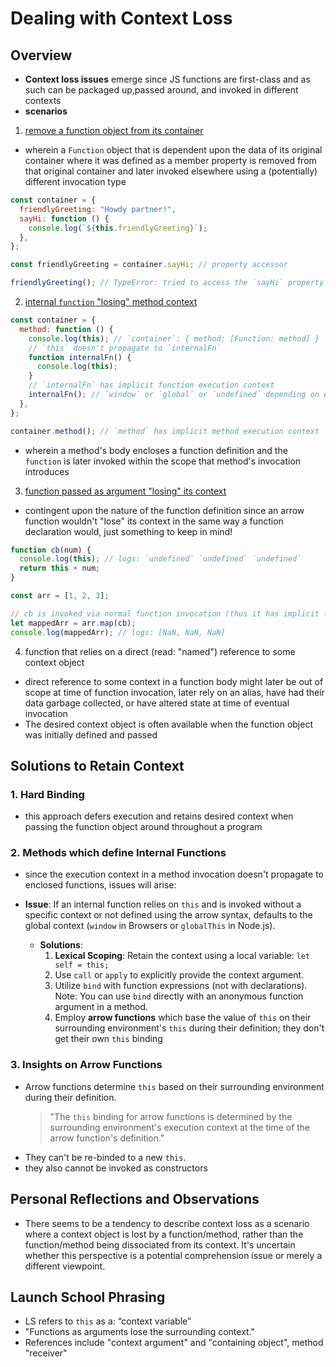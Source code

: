 # Dealing with Context Loss

## Overview

- **Context loss issues** emerge since JS functions are first-class and as such can be packaged up,passed around, and invoked in different contexts
- **scenarios**

1. [remove a function object from its container](/code_snippets/remove_function_object_from_container.js)

- wherein a `Function` object that is dependent upon the data of its original container where it was defined as a member property is removed from that original container and later invoked elsewhere using a (potentially) different invocation type

```jsx
const container = {
  friendlyGreeting: "Howdy partner!",
  sayHi: function () {
    console.log(`${this.friendlyGreeting}`);
  },
};

const friendlyGreeting = container.sayHi; // property accessor

friendlyGreeting(); // TypeError: tried to access the `sayHi` property of undefined
```

2. [internal `function` "losing" method context](/code_snippets/internal_fn_loses_method_ctx.js)

```jsx
const container = {
  method: function () {
    console.log(this); // `container`: { method: [Function: method] }
    // `this` doesn't propagate to `internalFn`
    function internalFn() {
      console.log(this);
    }
    // `internalFn` has implicit function execution context
    internalFn(); // `window` or `global` or `undefined` depending on env & if strict mode
  },
};

container.method(); // `method` has implicit method execution context
```

- wherein a method's body encloses a function definition and the `function` is later invoked within the scope that method's invocation introduces

3. [function passed as argument "losing" its context](/code_snippets/fn_passed_as_arg_context_loss.js)

- contingent upon the nature of the function definition since an arrow function wouldn't "lose" its context in the same way a function declaration would, just something to keep in mind!

```jsx
function cb(num) {
  console.log(this); // logs: `undefined` `undefined` `undefined`
  return this + num;
}

const arr = [1, 2, 3];

// cb is invoked via normal function invocation (thus it has implicit function execution context)
let mappedArr = arr.map(cb);
console.log(mappedArr); // logs: [NaN, NaN, NaN]
```

4. function that relies on a direct (read: "named") reference to some context object

- direct reference to some context in a function body might later be out of scope at time of function invocation, later rely on an alias, have had their data garbage collected, or have altered state at time of eventual invocation
- The desired context object is often available when the function object was initially defined and passed

## Solutions to Retain Context

### 1. **Hard Binding**

- this approach defers execution and retains desired context when passing the function object around throughout a program

### 2. **Methods which define Internal Functions**

- since the execution context in a method invocation doesn't propagate to enclosed functions, issues will arise:
- **Issue**: If an internal function relies on `this` and is invoked without a specific context or not defined using the arrow syntax, defaults to the global context (`window` in Browsers or `globalThis` in Node.js).

  - **Solutions**:
    1. **Lexical Scoping**: Retain the context using a local variable: `let self = this;`
    2. Use `call` or `apply` to explicitly provide the context argument.
    3. Utilize `bind` with function expressions (not with declarations). Note: You can use `bind` directly with an anonymous function argument in a method.
    4. Employ **arrow functions** which base the value of `this` on their surrounding environment's `this` during their definition; they don't get their own `this` binding

### 3. **Insights on Arrow Functions**

- Arrow functions determine `this` based on their surrounding environment during their definition.
  > "The `this` binding for arrow functions is determined by the surrounding environment's execution context at the time of the arrow function's definition."
- They can't be re-binded to a new `this`.
- they also cannot be invoked as constructors

## Personal Reflections and Observations

- There seems to be a tendency to describe context loss as a scenario where a context object is lost by a function/method, rather than the function/method being dissociated from its context. It's uncertain whether this perspective is a potential comprehension issue or merely a different viewpoint.

## Launch School Phrasing

- LS refers to `this` as a: “context variable”
- "Functions as arguments lose the surrounding context."
- References include "context argument" and "containing object", method "receiver"
